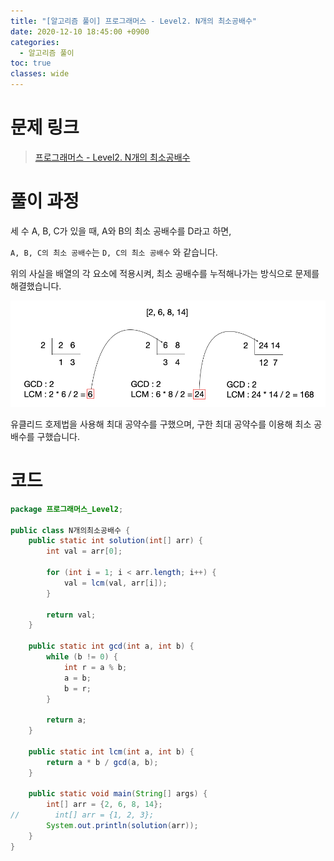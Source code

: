 ```yaml
---
title: "[알고리즘 풀이] 프로그래머스 - Level2. N개의 최소공배수"
date: 2020-12-10 18:45:00 +0900
categories:
  - 알고리즘 풀이
toc: true
classes: wide
---
```


# 문제 링크

> [프로그래머스 - Level2. N개의 최소공배수](https://programmers.co.kr/learn/courses/30/lessons/12953)

# 풀이 과정

세 수 A, B, C가 있을 때, A와 B의 최소 공배수를 D라고 하면,

`A, B, C의 최소 공배수`는 `D, C의 최소 공배수` 와 같습니다.

위의 사실을 배열의 각 요소에 적용시켜, 최소 공배수를 누적해나가는 방식으로 문제를 해결했습니다.

![/assets/images/N개의최소공배수.png](/assets/images/N개의최소공배수.png)

유클리드 호제법을 사용해 최대 공약수를 구했으며, 구한 최대 공약수를 이용해 최소 공배수를 구했습니다.

# 코드

```java
package 프로그래머스_Level2;

public class N개의최소공배수 {
    public static int solution(int[] arr) {
        int val = arr[0];

        for (int i = 1; i < arr.length; i++) {
            val = lcm(val, arr[i]);
        }

        return val;
    }

    public static int gcd(int a, int b) {
        while (b != 0) {
            int r = a % b;
            a = b;
            b = r;
        }

        return a;
    }

    public static int lcm(int a, int b) {
        return a * b / gcd(a, b);
    }

    public static void main(String[] args) {
        int[] arr = {2, 6, 8, 14};
//        int[] arr = {1, 2, 3};
        System.out.println(solution(arr));
    }
}
```
